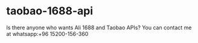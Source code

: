 # taobao-1688-api
Is there anyone who wants Ali 1688 and Taobao APIs? You can contact me at whatsapp:+96 15200-156-360
